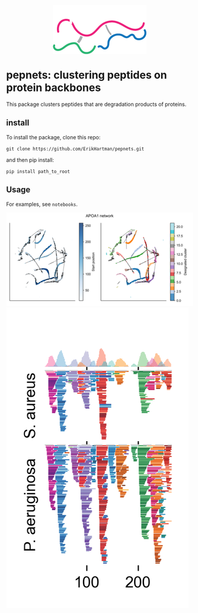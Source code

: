 <img src="logo.png" style="display:block;margin-left:auto;margin-right:auto;"></img>
# pepnets: clustering peptides on protein backbones

This package clusters peptides that are degradation products of proteins.

## install
To install the package, clone this repo:
```
git clone https://github.com/ErikHartman/pepnets.git
```
and then pip install:
```
pip install path_to_root
```
## Usage
For examples, see `notebooks`.

![network](plots/APOA1.png "network")
![peptigram](plots/APOA1_pg.png "peptigram")

